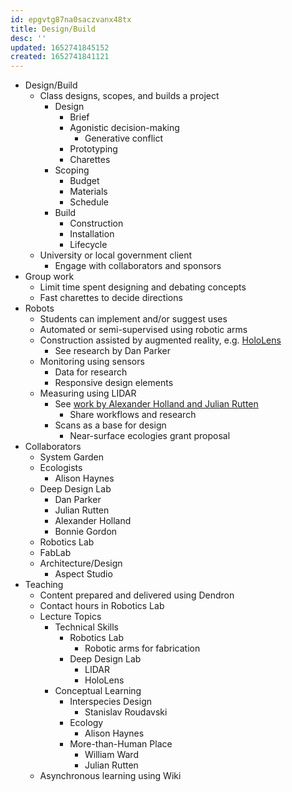 ```yaml
---
id: epgvtg87na0saczvanx48tx
title: Design/Build
desc: ''
updated: 1652741845152
created: 1652741841121
---
```


- Design/Build
  - Class designs, scopes, and builds a project
    - Design
      - Brief
      - Agonistic decision-making
        - Generative conflict
      - Prototyping
      - Charettes
    - Scoping
      - Budget
      - Materials
      - Schedule
    - Build
      - Construction
      - Installation
      - Lifecycle
  - University or local government client
    - Engage with collaborators and sponsors
- Group work
  - Limit time spent designing and debating concepts
  - Fast charettes to decide directions
- Robots
  - Students can implement and/or suggest uses
  - Automated or semi-supervised using robotic arms
  - Construction assisted by augmented reality, e.g. [HoloLens](https://www.microsoft.com/en-us/hololens)
    - See research by Dan Parker
  - Monitoring using sensors
    - Data for research
    - Responsive design elements
  - Measuring using LIDAR
    - See [work by Alexander Holland and Julian Rutten](https://wiki.deepdesignlab.online/notes/880skyq9t8yhryhcdq2i4h5/)
      - Share workflows and research
    - Scans as a base for design
      - Near-surface ecologies grant proposal
- Collaborators
  - System Garden
  - Ecologists
    - Alison Haynes
  - Deep Design Lab
    - Dan Parker
    - Julian Rutten
    - Alexander Holland
    - Bonnie Gordon
  - Robotics Lab
  - FabLab
  - Architecture/Design
    - Aspect Studio
- Teaching
  - Content prepared and delivered using Dendron
  - Contact hours in Robotics Lab
  - Lecture Topics
    - Technical Skills
      - Robotics Lab
        - Robotic arms for fabrication
      - Deep Design Lab
        - LIDAR
        - HoloLens
    - Conceptual Learning
      - Interspecies Design
        - Stanislav Roudavski
      - Ecology
        - Alison Haynes
      - More-than-Human Place
        - William Ward
        - Julian Rutten
  - Asynchronous learning using Wiki
